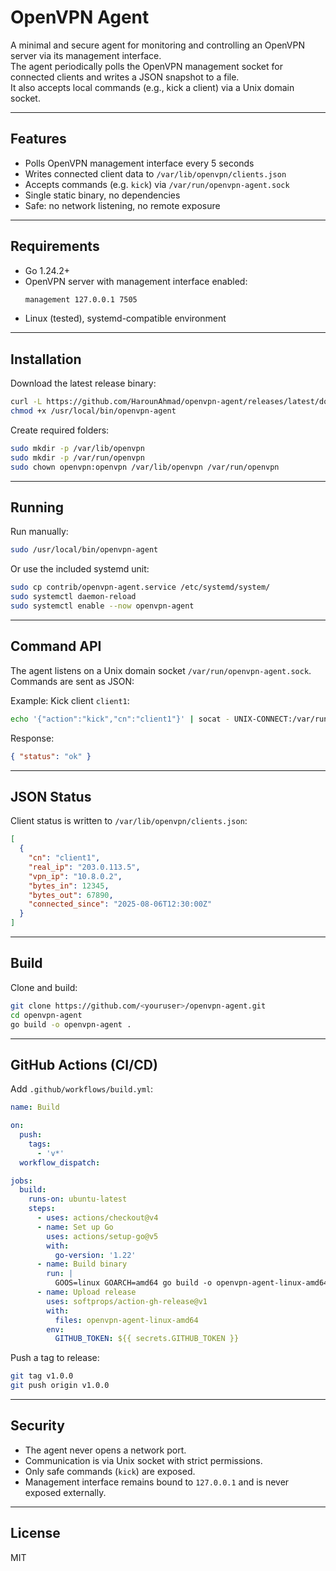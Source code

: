 # OpenVPN Agent

A minimal and secure agent for monitoring and controlling an OpenVPN server via its management interface.  
The agent periodically polls the OpenVPN management socket for connected clients and writes a JSON snapshot to a file.  
It also accepts local commands (e.g., kick a client) via a Unix domain socket.

---

## Features
- Polls OpenVPN management interface every 5 seconds
- Writes connected client data to `/var/lib/openvpn/clients.json`
- Accepts commands (e.g. `kick`) via `/var/run/openvpn-agent.sock`
- Single static binary, no dependencies
- Safe: no network listening, no remote exposure

---

## Requirements
- Go 1.24.2+
- OpenVPN server with management interface enabled:
  ```bash
  management 127.0.0.1 7505
  ```
- Linux (tested), systemd-compatible environment

---

## Installation

Download the latest release binary:

```bash
curl -L https://github.com/HarounAhmad/openvpn-agent/releases/latest/download/openvpn-agent-linux-amd64 -o /usr/local/bin/openvpn-agent
chmod +x /usr/local/bin/openvpn-agent
```

Create required folders:

```bash
sudo mkdir -p /var/lib/openvpn
sudo mkdir -p /var/run/openvpn
sudo chown openvpn:openvpn /var/lib/openvpn /var/run/openvpn
```

---

## Running

Run manually:

```bash
sudo /usr/local/bin/openvpn-agent
```

Or use the included systemd unit:

```bash
sudo cp contrib/openvpn-agent.service /etc/systemd/system/
sudo systemctl daemon-reload
sudo systemctl enable --now openvpn-agent
```

---

## Command API

The agent listens on a Unix domain socket `/var/run/openvpn-agent.sock`.  
Commands are sent as JSON:

Example: Kick client `client1`:

```bash
echo '{"action":"kick","cn":"client1"}' | socat - UNIX-CONNECT:/var/run/openvpn-agent.sock
```

Response:
```json
{ "status": "ok" }
```

---

## JSON Status

Client status is written to `/var/lib/openvpn/clients.json`:

```json
[
  {
    "cn": "client1",
    "real_ip": "203.0.113.5",
    "vpn_ip": "10.8.0.2",
    "bytes_in": 12345,
    "bytes_out": 67890,
    "connected_since": "2025-08-06T12:30:00Z"
  }
]
```

---

## Build

Clone and build:
```bash
git clone https://github.com/<youruser>/openvpn-agent.git
cd openvpn-agent
go build -o openvpn-agent .
```

---

## GitHub Actions (CI/CD)

Add `.github/workflows/build.yml`:

```yaml
name: Build

on:
  push:
    tags:
      - 'v*'
  workflow_dispatch:

jobs:
  build:
    runs-on: ubuntu-latest
    steps:
      - uses: actions/checkout@v4
      - name: Set up Go
        uses: actions/setup-go@v5
        with:
          go-version: '1.22'
      - name: Build binary
        run: |
          GOOS=linux GOARCH=amd64 go build -o openvpn-agent-linux-amd64 .
      - name: Upload release
        uses: softprops/action-gh-release@v1
        with:
          files: openvpn-agent-linux-amd64
        env:
          GITHUB_TOKEN: ${{ secrets.GITHUB_TOKEN }}
```

Push a tag to release:
```bash
git tag v1.0.0
git push origin v1.0.0
```

---

## Security
- The agent never opens a network port.
- Communication is via Unix socket with strict permissions.
- Only safe commands (`kick`) are exposed.
- Management interface remains bound to `127.0.0.1` and is never exposed externally.

---

## License
MIT
